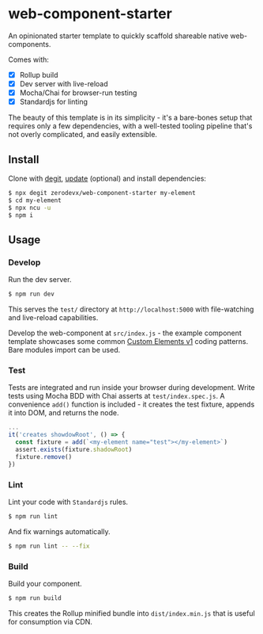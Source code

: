 # web-component-starter

An opinionated starter template to quickly scaffold shareable native web-components.

Comes with:

- [x] Rollup build
- [x] Dev server with live-reload
- [x] Mocha/Chai for browser-run testing
- [x] Standardjs for linting

The beauty of this template is in its simplicity - it's a bare-bones setup that requires only a few dependencies,
with a well-tested tooling pipeline that's not overly complicated, and easily extensible.

## Install

Clone with [degit](https://github.com/Rich-Harris/degit), [update](https://www.npmjs.com/package/npm-check-updates)
(optional) and install dependencies:

```bash
$ npx degit zerodevx/web-component-starter my-element
$ cd my-element
$ npx ncu -u
$ npm i
```

## Usage

### Develop

Run the dev server.

```bash
$ npm run dev
```

This serves the `test/` directory at `http://localhost:5000` with file-watching and live-reload capabilities.

Develop the web-component at `src/index.js` - the example component template showcases some common
[Custom Elements v1](https://developers.google.com/web/fundamentals/web-components/customelements) coding patterns.
Bare modules import can be used.

### Test

Tests are integrated and run inside your browser during development. Write tests using Mocha BDD with Chai asserts
at `test/index.spec.js`. A convenience `add()` function is included - it creates the test fixture, appends it into
DOM, and returns the node.

```js
...
it('creates showdowRoot', () => {
  const fixture = add(`<my-element name="test"></my-element>`)
  assert.exists(fixture.shadowRoot)
  fixture.remove()
})
```

### Lint

Lint your code with `Standardjs` rules.

```bash
$ npm run lint
```

And fix warnings automatically.

```bash
$ npm run lint -- --fix
```

### Build

Build your component.

```bash
$ npm run build
```

This creates the Rollup minified bundle into `dist/index.min.js` that is useful for consumption via CDN.
